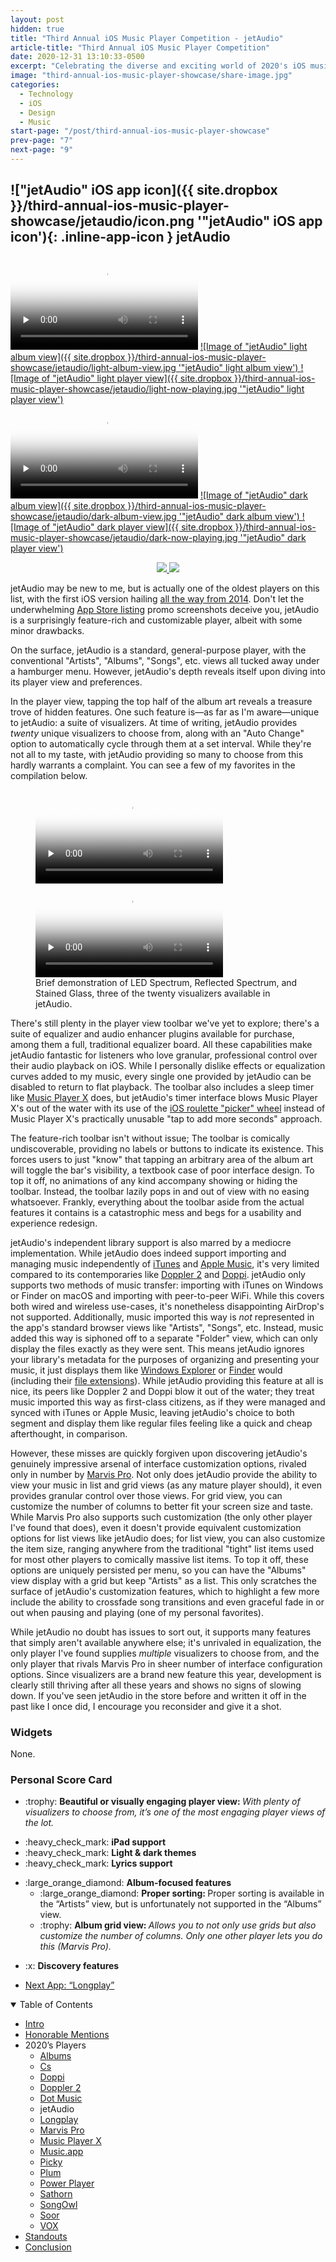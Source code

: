 ```yaml
---
layout: post
hidden: true
title: "Third Annual iOS Music Player Competition - jetAudio"
article-title: "Third Annual iOS Music Player Competition"
date: 2020-12-31 13:10:33-0500
excerpt: "Celebrating the diverse and exciting world of 2020's iOS music players."
image: "third-annual-ios-music-player-showcase/share-image.jpg"
categories:
  - Technology
  - iOS
  - Design
  - Music
start-page: "/post/third-annual-ios-music-player-showcase"
prev-page: "7"
next-page: "9"
---
```


## !["jetAudio" iOS app icon]({{ site.dropbox }}/third-annual-ios-music-player-showcase/jetaudio/icon.png '"jetAudio" iOS app icon'){: .inline-app-icon } jetAudio

<div class="show-when-light edge-to-edge large three-images ios-screenshot">
<video controls preload="none" poster="{{ site.dropbox }}/third-annual-ios-music-player-showcase/jetaudio/light-usage-poster.jpg" alt="Video demonstrating 'jetAudio' usage in light mode" title="Demonstrating 'jetAudio' usage in light mode">
    <source src="{{ site.dropbox }}/third-annual-ios-music-player-showcase/jetaudio/light-usage.mp4" type="video/mp4">
    <source src="{{ site.dropbox }}/third-annual-ios-music-player-showcase/jetaudio/light-usage.webm" type="video/webm">
    <source src="{{ site.dropbox }}/third-annual-ios-music-player-showcase/jetaudio/light-usage.ogv" type="video/ogg">
    [HTML5 video tag not supported by your browser]
</video>
<a markdown="1" href="{{ site.dropbox }}/third-annual-ios-music-player-showcase/jetaudio/light-album-view.jpg">
![Image of "jetAudio" light album view]({{ site.dropbox }}/third-annual-ios-music-player-showcase/jetaudio/light-album-view.jpg '"jetAudio" light album view')
</a>
<a markdown="1" href="{{ site.dropbox }}/third-annual-ios-music-player-showcase/jetaudio/light-now-playing.jpg">
![Image of "jetAudio" light player view]({{ site.dropbox }}/third-annual-ios-music-player-showcase/jetaudio/light-now-playing.jpg '"jetAudio" light player view')
</a>
</div>
<div class="show-when-dark edge-to-edge large three-images ios-screenshot">
<video controls preload="none" poster="{{ site.dropbox }}/third-annual-ios-music-player-showcase/jetaudio/dark-usage-poster.jpg" alt="Video demonstrating 'jetAudio' usage in dark mode" title="Demonstrating 'jetAudio' usage in dark mode">
    <source src="{{ site.dropbox }}/third-annual-ios-music-player-showcase/jetaudio/dark-usage.mp4" type="video/mp4">
    <source src="{{ site.dropbox }}/third-annual-ios-music-player-showcase/jetaudio/dark-usage.webm" type="video/webm">
    <source src="{{ site.dropbox }}/third-annual-ios-music-player-showcase/jetaudio/dark-usage.ogv" type="video/ogg">
    [HTML5 video tag not supported by your browser]
</video>
<a markdown="1" href="{{ site.dropbox }}/third-annual-ios-music-player-showcase/jetaudio/dark-album-view.jpg">
![Image of "jetAudio" dark album view]({{ site.dropbox }}/third-annual-ios-music-player-showcase/jetaudio/dark-album-view.jpg '"jetAudio" dark album view')
</a>
<a markdown="1" href="{{ site.dropbox }}/third-annual-ios-music-player-showcase/jetaudio/dark-now-playing.jpg">
![Image of "jetAudio" dark player view]({{ site.dropbox }}/third-annual-ios-music-player-showcase/jetaudio/dark-now-playing.jpg '"jetAudio" dark player view')
</a>
</div>

<figure style="text-align:center" class="inline app-download">
<a href="https://apps.apple.com/us/app/jetaudio-mp3-music-player/id894888135">
<img class="show-when-light" src="{{ site.dropbox }}/third-annual-ios-music-player-showcase/light-download-on-the-app-store.svg" />
<img class="show-when-dark" src="{{ site.dropbox }}/third-annual-ios-music-player-showcase/dark-download-on-the-app-store.svg" />
</a>
</figure>

jetAudio may be new to me, but is actually one of the oldest players on this list, with the first iOS version hailing [all the way from 2014](http://web.archive.org/web/20141030180103/http://www.jetaudio.com/). Don't let the underwhelming [App Store listing](https://apps.apple.com/us/app/jetaudio-mp3-music-player/id894888135) promo screenshots deceive you, jetAudio is a surprisingly feature-rich and customizable player, albeit with some minor drawbacks.

On the surface, jetAudio is a standard, general-purpose player, with the conventional "Artists", "Albums", "Songs", etc. views all tucked away under a hamburger menu. However, jetAudio's depth reveals itself upon diving into its player view and preferences.

In the player view, tapping the top half of the album art reveals a treasure trove of hidden features. One such feature is—as far as I'm aware—unique to jetAudio: a suite of visualizers. At time of writing, jetAudio provides *twenty* unique visualizers to choose from, along with an "Auto Change" option to automatically cycle through them at a set interval. While they're not all to my taste, with jetAudio providing so many to choose from this hardly warrants a complaint. You can see a few of my favorites in the compilation below.

<figure class="two-images ios-screenshot">
<video controls preload="none" class="show-when-light" poster="{{ site.dropbox }}/third-annual-ios-music-player-showcase/jetaudio/light-visualizer-poster.jpg" alt="Video demonstrating jetAudio's visualizers in light mode" title="Demonstrating jetAudio's visualizers in light mode">
    <source src="{{ site.dropbox }}/third-annual-ios-music-player-showcase/jetaudio/light-visualizer.mp4" type="video/mp4">
    <source src="{{ site.dropbox }}/third-annual-ios-music-player-showcase/jetaudio/light-visualizer.webm" type="video/webm">
    <source src="{{ site.dropbox }}/third-annual-ios-music-player-showcase/jetaudio/light-visualizer.ogv" type="video/ogg">
    [HTML5 video tag not supported by your browser]
</video>
<video controls preload="none" class="show-when-dark" poster="{{ site.dropbox }}/third-annual-ios-music-player-showcase/jetaudio/dark-visualizer-poster.jpg" alt="Video demonstrating jetAudio's visualizers in dark mode" title="Demonstrating jetAudio's visualizers in dark mode">
    <source src="{{ site.dropbox }}/third-annual-ios-music-player-showcase/jetaudio/dark-visualizer.mp4" type="video/mp4">
    <source src="{{ site.dropbox }}/third-annual-ios-music-player-showcase/jetaudio/dark-visualizer.webm" type="video/webm">
    <source src="{{ site.dropbox }}/third-annual-ios-music-player-showcase/jetaudio/dark-visualizer.ogv" type="video/ogg">
    [HTML5 video tag not supported by your browser]
</video>
<figcaption>Brief demonstration of LED Spectrum, Reflected Spectrum, and Stained Glass, three of the twenty visualizers available in jetAudio.</figcaption>
</figure>

There's still plenty in the player view toolbar we've yet to explore; there's a suite of equalizer and audio enhancer plugins available for purchase, among them a full, traditional equalizer board. All these capabilities make jetAudio fantastic for listeners who love granular, professional control over their audio playback on iOS. While I personally dislike effects or equalization curves added to my music, every single one provided by jetAudio can be disabled to return to flat playback. The toolbar also includes a sleep timer like [Music Player X] does, but jetAudio's timer interface blows Music Player X's out of the water with its use of the [iOS roulette "picker" wheel](https://developer.apple.com/design/human-interface-guidelines/ios/controls/pickers/) instead of Music Player X's practically unusable "tap to add more seconds" approach.

The feature-rich toolbar isn't without issue; The toolbar is comically undiscoverable, providing no labels or buttons to indicate its existence. This forces users to just "know" that tapping an arbitrary area of the album art will toggle the bar's visibility, a textbook case of poor interface design. To top it off, no animations of any kind accompany showing or hiding the toolbar. Instead, the toolbar lazily pops in and out of view with no easing whatsoever. Frankly, everything about the toolbar aside from the actual features it contains is a catastrophic mess and begs for a usability and experience redesign.

jetAudio's independent library support is also marred by a mediocre implementation. While jetAudio does indeed support importing and managing music independently of [iTunes](https://support.apple.com/en-us/HT210384) and [Apple Music](https://www.apple.com/apple-music/), it's very limited compared to its contemporaries like [Doppler 2] and [Doppi]. jetAudio only supports two methods of music transfer: importing with iTunes on Windows or Finder on macOS and importing with peer-to-peer WiFi. While this covers both wired and wireless use-cases, it's nonetheless disappointing AirDrop's not supported. Additionally, music imported this way is *not* represented in the app's standard browser views like "Artists", "Songs", etc. Instead, music added this way is siphoned off to a separate "Folder" view, which can only display the files exactly as they were sent. This means jetAudio ignores your library's metadata for the purposes of organizing and presenting your music, it just displays them like [Windows Explorer](https://en.wikipedia.org/wiki/File_Explorer) or [Finder](https://en.wikipedia.org/wiki/Finder_(software)) would (including their [file extensions](https://en.wikipedia.org/wiki/Filename_extension)). While jetAudio providing this feature at all is nice, its peers like Doppler 2 and Doppi blow it out of the water; they treat music imported this way as first-class citizens, as if they were managed and synced with iTunes or Apple Music, leaving jetAudio's choice to both segment and display them like regular files feeling like a quick and cheap afterthought, in comparison.

However, these misses are quickly forgiven upon discovering jetAudio's genuinely impressive arsenal of interface customization options, rivaled only in number by [Marvis Pro]. Not only does jetAudio provide the ability to view your music in list and grid views (as any mature player should), it even provides granular control over those views. For grid view, you can customize the number of columns to better fit your screen size and taste. While Marvis Pro also supports such customization (the only other player I've found that does), even it doesn't provide equivalent customization options for list views like jetAudio does; for list view, you can also customize the item size, ranging anywhere from the traditional "tight" list items used for most other players to comically massive list items. To top it off, these options are uniquely persisted per menu, so you can have the "Albums" view display with a grid but keep "Artists" as a list. This only scratches the surface of jetAudio's customization features, which to highlight a few more include the ability to crossfade song transitions and even graceful fade in or out when pausing and playing (one of my personal favorites).

While jetAudio no doubt has issues to sort out, it supports many features that simply aren't available anywhere else; it's unrivaled in equalization, the only player I've found supplies *multiple* visualizers to choose from, and the only player that rivals Marvis Pro in sheer number of interface configuration options. Since visualizers are a brand new feature this year, development is clearly still thriving after all these years and shows no signs of slowing down. If you've seen jetAudio in the store before and written it off in the past like I once did, I encourage you reconsider and give it a shot.

### Widgets

None.

### Personal Score Card

<div class="admonition aside">

<ul class="bare-list emoji-list">
<li><span class="bullet">:trophy:</span> <strong>Beautiful or visually engaging player view: </strong><em>With plenty of visualizers to choose from, it’s one of the most engaging player views of the lot.</em></li>
</ul>

<ul class="bare-list emoji-list">
<li><span class="bullet">:heavy_check_mark:</span> <strong>iPad support</strong></li>
<li><span class="bullet">:heavy_check_mark:</span> <strong>Light & dark themes</strong></li>
<li><span class="bullet">:heavy_check_mark:</span> <strong>Lyrics support</strong></li>
</ul>

<ul class="bare-list emoji-list">
<li><span class="bullet">:large_orange_diamond:</span> <strong>Album-focused features</strong><ul class="bare-list">
    <li><span class="bullet">:large_orange_diamond:</span> <strong>Proper sorting: </strong>Proper sorting is available in the “Artists” view, but is unfortunately not supported in the “Albums” view.</li>
    <li><span class="bullet">:trophy:</span> <strong>Album grid view: </strong><em>Allows you to not only use grids but also customize the number of columns. Only one other player lets you do this (Marvis Pro).</em></li>
</ul></li>
</ul>

<ul class="bare-list emoji-list">
<li><span class="bullet">:x:</span> <strong>Discovery features</strong></li>
</ul>
</div>

<ul id="blog-footer-buttons" class="button-group" style="text-align:left;">
    <li style="margin-left:0;width:auto;"><a href="/post/third-annual-ios-music-player-showcase/9"><p class="button">Next App: “Longplay”</p></a></li>
</ul>

<details open>
  <summary>Table of Contents</summary>

  <div class="toc" style="margin-bottom: 1.3rem;">
    <ul>
      <li><a href="/post/third-annual-ios-music-player-showcase/">Intro</a></li>
      <li><a href="/post/third-annual-ios-music-player-showcase/2">Honorable Mentions</a></li>
      <li>2020’s Players
        <ul>
          <li><a href="/post/third-annual-ios-music-player-showcase/3">Albums</a></li>
          <li><a href="/post/third-annual-ios-music-player-showcase/4">Cs</a></li>
          <li><a href="/post/third-annual-ios-music-player-showcase/5">Doppi</a></li>
          <li><a href="/post/third-annual-ios-music-player-showcase/6">Doppler 2</a></li>
          <li><a href="/post/third-annual-ios-music-player-showcase/7">Dot Music</a></li>
          <li>jetAudio</li>
          <li><a href="/post/third-annual-ios-music-player-showcase/9">Longplay</a></li>
          <li><a href="/post/third-annual-ios-music-player-showcase/10">Marvis Pro</a></li>
          <li><a href="/post/third-annual-ios-music-player-showcase/11">Music Player X</a></li>
          <li><a href="/post/third-annual-ios-music-player-showcase/12">Music.app</a></li>
          <li><a href="/post/third-annual-ios-music-player-showcase/13">Picky</a></li>
          <li><a href="/post/third-annual-ios-music-player-showcase/14">Plum</a></li>
          <li><a href="/post/third-annual-ios-music-player-showcase/15">Power Player</a></li>
          <li><a href="/post/third-annual-ios-music-player-showcase/16">Sathorn</a></li>
          <li><a href="/post/third-annual-ios-music-player-showcase/17">SongOwl</a></li>
          <li><a href="/post/third-annual-ios-music-player-showcase/18">Soor</a></li>
          <li><a href="/post/third-annual-ios-music-player-showcase/19">VOX</a></li>
        </ul>
      </li>
      <li><a href="/post/third-annual-ios-music-player-showcase/20">Standouts</a></li>
      <li><a href="/post/third-annual-ios-music-player-showcase/21">Conclusion</a></li>
    </ul>
  </div>
</details>

[Doppi]: https://doppi.app
[Doppler 2]: https://apps.apple.com/app/doppler-2-music-player/id1468459747
[Marvis Pro]: https://appaddy.wixsite.com/marvis
[Music Player X]: https://apps.apple.com/us/app/music-player-x-mp3-eq-mixing/id1221701870